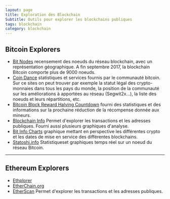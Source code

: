 ```yaml
---
layout: page
title: Exploration des Blockchain
Subtitle: Outils pour explorer les blockchains publiques
tags: blockchain
category: blockchain
---
```


## Bitcoin Explorers

- [Bit Nodes](https://bitnodes.21.co/) recensement des noeuds du réseau blockchain, avec un représentation géographique. A fin septembre 2017, la blockchain Bitcoin comporte plus de 9000 noeuds.
- [Coin Dance](https://coin.dance/resources) statistiques et services fournis par le communauté bitcoin. Sur ce sites on peut trouver par exemple la statut légal des crypto-monnaies dans tous les pays du monde, la position de la communauté sur les améliorations à apportées au réseau (Segwit2x...), la liste des noeuds et leurs répartitions, etc.
- [Bitcoin Block Reward Halving Countdown](http://www.bitcoinblockhalf.com/) fourni des statistiques et des informations sur la prochaine réduction de la récompense donnée aux mineurs.
- [Blockchain Info](https://blockchain.info) Permet d'explorer les transactions et les adresses publiques. Fourni aussi plusieurs graphiques d'analyse.
- [Bit Info Charts](https://bitinfocharts.com/cryptocurrency-charts.html) graphique mettant en perspective les différentes crypto et les dates de mise en service des différentes blockchains.
- [Statoshi.info](https://statoshi.info) Statistiqueset graphiques temps réel sur un noeud du réseau Bitcoin.

---

## Ethereum Explorers

- [Ethplorer](https://ethplorer.io/)
- [EtherChain.org](https://etherchain.org/)
- [EtherScan](https://etherscan.io/txs) Permet d'explorer les transactions et les adresses publiques.
